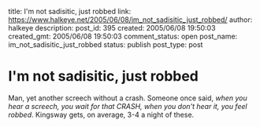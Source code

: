title: I'm not sadisitic, just robbed
link: https://www.halkeye.net/2005/06/08/im_not_sadisitic_just_robbed/
author: halkeye
description: 
post_id: 395
created: 2005/06/08 19:50:03
created_gmt: 2005/06/08 19:50:03
comment_status: open
post_name: im_not_sadisitic_just_robbed
status: publish
post_type: post

# I'm not sadisitic, just robbed

Man, yet another screech without a crash. Someone once said, _when you hear a screech, you wait for that CRASH, when you don't hear it, you feel robbed_. Kingsway gets, on average, 3-4 a night of these.